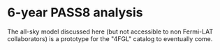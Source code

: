 # 6-year PASS8 analysis

The all-sky model discussed here (but not accessible to non Fermi-LAT collaborators) is a prototype for the "4FGL"
catalog to eventually come.
